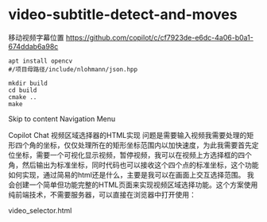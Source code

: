 # video-subtitle-detect-and-moves
移动视频字幕位置
https://github.com/copilot/c/cf7923de-e6dc-4a06-b0a1-674ddab6a98c

```
apt install opencv
#/项目母路径/include/nlohmann/json.hpp

mkdir build
cd build
cmake ..
make
```

Skip to content
Navigation Menu

Copilot Chat
视频区域选择器的HTML实现
问题是需要输入视频我需要处理的矩形四个角的坐标，仅仅处理所在的矩形坐标范围内以加快速度，为此我需要首先定位坐标，需要一个可视化显示视频，暂停视频，我可以在视频上方选择框的四个角，然后输出为标准坐标，同时代码也可以接收这个四个点的标准坐标，这个功能如何实现，通过简易的html还是什么，主要是我可以在画面上交互选择范围。
我会创建一个简单但功能完整的HTML页面来实现视频区域选择功能。这个方案使用纯前端技术，不需要服务器，可以直接在浏览器中打开使用：


video_selector.html
<!DOCTYPE html>
<html>
<head>
    <title>视频区域选择器</title>
    <style>
这个HTML文件提供了以下功能：

视频控制功能：

文件选择：可以选择本地视频文件
播放/暂停按钮
进度条：可以拖动到视频的任意位置
时间显示：当前时间/总时间
区域选择功能：

在视频画面上用鼠标拖拽选择矩形区域
选择区域会以红色半透明框显示
实时显示所选区域的四个角坐标
提供重置按钮清除选择
坐标输出：

显示四个角的精确坐标
提供适用于C++程序的参数格式
使用方法：

将代码保存为 video_selector.html
直接在浏览器中打开该文件
点击"选择文件"按钮选择要处理的视频
使用播放/暂停按钮和进度条定位到合适的帧
在视频画面上拖动鼠标选择要处理的区域
坐标会自动显示在下方，包括适用于C++程序的参数格式
这些坐标可以直接用于之前的C++程序，作为处理区域的参数。例如，如果坐标输出为 100,200,300,400，则可以这样调用C++程序：

bash
./subtitle_shifter input.mp4 output.mp4 30 100,200,300,400
此工具的优点是：

纯前端实现，不需要服务器
直观的可视化界面
精确的坐标选择
完整的视频控制功能
实时预览选择区域
直接输出C++程序可用的参数格式
您可以根据需要修改样式或添加额外功能，比如添加网格线辅助对齐，或者添加键盘快捷键等。

输出的四个点数据可以直接输入到程序 // 修改主函数开头部分
int main(int argc, char** argv) {
    if (argc != 6) {
        std::cout << "Usage: " << argv[0] 
                  << " <input_video> <output_video> <shift_amount> <roi_coordinates>\n"
                  << "roi_coordinates format: x1,y1,x2,y2\n";
        return -1;
    }

    std::string inputPath = argv[1];
    std::string outputPath = argv[2];
    int shiftAmount = std::stoi(argv[3]);
    
    // 解析ROI坐标
    std::string roiCoords = argv[4];
    std::vector<int> coords;
    std::stringstream ss(roiCoords);
    std::string item;
    while (std::getline(ss, item, ',')) {
        coords.push_back(std::stoi(item));
    }
    
    if (coords.size() != 4) {
        std::cerr << "Invalid ROI coordinates format\n";
        return -1;
    }
    
    // 创建ROI矩形
    cv::Rect roi(
        coords[0],                    // x1 使用 问题是现在html页面不好操控
让我帮你创建一个完整的HTML页面，实现视频区域选择功能。这个页面会允许你选择视频文件，暂停在任意帧，并通过鼠标点击来选择四个角点的坐标。


video_selector.html
<!DOCTYPE html>
<html lang="zh">
<head>
    <meta charset="UTF-8">
    <title>视频区域选择器</title>
使用说明：

将上述代码保存为 video_selector.html
在浏览器中打开该文件
点击"选择文件"按钮选择要处理的视频文件
使用"播放/暂停"按钮控制视频播放
在视频画面上依次点击想要选择的4个角点
页面底部会显示所选点的坐标，以及可直接用于C++程序的格式
特点：

完全在浏览器中运行，不需要服务器
支持视频播放控制
可视化选点，自动计算坐标
显示点的序号和连线
提供重置功能
直接输出C++程序可用的坐标格式
这个工具的输出格式完全符合你的C++程序的输入要求，输出的坐标字符串可以直接作为程序参数使用。例如，如果输出的坐标是 100,200,300,400,500,600,700,800，你可以直接这样使用：

bash
./your_program input.mp4 output.mp4 shift_amount 100,200,300,400,500,600,700,800
Ask Copilot

让我帮你创建一个完整的HTML页面，实现视频区域选择功能。这个页面会允许你选择视频文件，暂停在任意帧，并通过鼠标点击来选择四个角点的坐标。 video_selector.html <!DOCTYPE html> <html lang="zh"> <head> <meta charset="UTF-8"> <title>视频区域选择器</title> 使用说明： 将上述代码保存为 video_selector.html 在浏览器中打开该文件 点击"选择文件"按钮选择要处理的视频文件 使用"播放/暂停"按钮控制视频播放 在视频画面上依次点击想要选择的4个角点 页面底部会显示所选点的坐标，以及可直接用于C++程序的格式 特点： 完全在浏览器中运行，不需要服务器 支持视频播放控制 可视化选点，自动计算坐标 显示点的序号和连线 提供重置功能 直接输出C++程序可用的坐标格式 这个工具的输出格式完全符合你的C++程序的输入要求，输出的坐标字符串可以直接作为程序参数使用。例如，如果输出的坐标是 100,200,300,400,500,600,700,800，你可以直接这样使用： bash ./your_program input.mp4 output.mp4 shift_amount 100,200,300,400,500,600,700,800

```
<!DOCTYPE html>
<html lang="zh">
<head>
    <meta charset="UTF-8">
    <title>视频区域选择器</title>
    <style>
        .container {
            max-width: 1200px;
            margin: 0 auto;
            padding: 20px;
        }
        .video-container {
            position: relative;
            margin: 20px 0;
        }
        #videoCanvas {
            border: 2px solid #333;
        }
        .controls {
            margin: 10px 0;
        }
        .coordinates {
            margin: 20px 0;
            padding: 10px;
            background: #f5f5f5;
            border-radius: 4px;
        }
        button {
            padding: 8px 16px;
            margin: 0 5px;
            cursor: pointer;
        }
        .point {
            position: absolute;
            width: 10px;
            height: 10px;
            background: red;
            border-radius: 50%;
            transform: translate(-50%, -50%);
            pointer-events: none;
        }
    </style>
</head>
<body>
    <div class="container">
        <h1>视频区域选择器</h1>
        
        <div class="controls">
            <input type="file" id="videoFile" accept="video/*">
            <button id="playPauseBtn">播放/暂停</button>
            <button id="resetBtn">重置选点</button>
        </div>

        <div class="video-container">
            <video id="video" style="display: none;"></video>
            <canvas id="videoCanvas"></canvas>
        </div>

        <div class="coordinates">
            <h3>选择的坐标点：</h3>
            <div id="coordsOutput"></div>
            <div id="cppFormat"></div>
        </div>
    </div>

    <script>
        const video = document.getElementById('video');
        const canvas = document.getElementById('videoCanvas');
        const ctx = canvas.getContext('2d');
        const videoFile = document.getElementById('videoFile');
        const playPauseBtn = document.getElementById('playPauseBtn');
        const resetBtn = document.getElementById('resetBtn');
        const coordsOutput = document.getElementById('coordsOutput');
        const cppFormat = document.getElementById('cppFormat');

        let points = [];
        let isPlaying = false;

        // 视频文件选择处理
        videoFile.addEventListener('change', function(e) {
            const file = e.target.files[0];
            const url = URL.createObjectURL(file);
            video.src = url;
            video.addEventListener('loadedmetadata', function() {
                canvas.width = video.videoWidth;
                canvas.height = video.videoHeight;
                drawFrame();
            });
        });

        // 播放/暂停控制
        playPauseBtn.addEventListener('click', function() {
            if (video.paused) {
                video.play();
                isPlaying = true;
            } else {
                video.pause();
                isPlaying = false;
            }
        });

        // 重置选点
        resetBtn.addEventListener('click', function() {
            points = [];
            drawFrame();
            updateCoordinates();
        });

        // 画布点击事件
        canvas.addEventListener('click', function(e) {
            if (points.length >= 4) return;
            
            const rect = canvas.getBoundingClientRect();
            const x = e.clientX - rect.left;
            const y = e.clientY - rect.top;
            const scaleX = canvas.width / rect.width;
            const scaleY = canvas.height / rect.height;

            points.push({
                x: Math.round(x * scaleX),
                y: Math.round(y * scaleY)
            });

            drawFrame();
            updateCoordinates();
        });

        // 绘制视频帧和点
        function drawFrame() {
            ctx.drawImage(video, 0, 0, canvas.width, canvas.height);
            
            // 绘制已选择的点
            points.forEach((point, index) => {
                ctx.beginPath();
                ctx.arc(point.x, point.y, 5, 0, 2 * Math.PI);
                ctx.fillStyle = 'red';
                ctx.fill();
                ctx.strokeStyle = 'white';
                ctx.lineWidth = 2;
                ctx.stroke();
                
                // 绘制点的序号
                ctx.fillStyle = 'white';
                ctx.font = '16px Arial';
                ctx.fillText(index + 1, point.x + 10, point.y + 10);
            });

            // 如果选择了4个点，绘制连线
            if (points.length === 4) {
                ctx.beginPath();
                ctx.moveTo(points[0].x, points[0].y);
                for (let i = 1; i < points.length; i++) {
                    ctx.lineTo(points[i].x, points[i].y);
                }
                ctx.closePath();
                ctx.strokeStyle = 'rgba(255, 0, 0, 0.5)';
                ctx.lineWidth = 2;
                ctx.stroke();
            }
        }

        // 更新坐标显示
        function updateCoordinates() {
            let coordsText = '选择的点坐标：\n';
            points.forEach((point, index) => {
                coordsText += `点${index + 1}: (${point.x}, ${point.y})\n`;
            });
            coordsOutput.textContent = coordsText;

            if (points.length === 4) {
                const coordsString = points.map(p => `${p.x},${p.y}`).join(',');
                cppFormat.textContent = `C++程序参数格式：${coordsString}`;
            } else {
                cppFormat.textContent = '请选择4个点以生成C++程序参数格式';
            }
        }

        // 视频播放时持续更新画布
        video.addEventListener('play', function() {
            function step() {
                if (!video.paused && !video.ended) {
                    drawFrame();
                    requestAnimationFrame(step);
                }
            }
            requestAnimationFrame(step);
        });
    </script>
</body>
</html>
```

